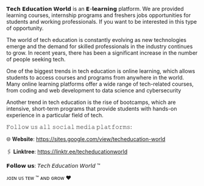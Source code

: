 𝗧𝗲𝗰𝗵 𝗘𝗱𝘂𝗰𝗮𝘁𝗶𝗼𝗻 𝗪𝗼𝗿𝗹𝗱 is an 𝗘-𝗹𝗲𝗮𝗿𝗻𝗶𝗻𝗴 platform. We are provided learning courses, internship programs and freshers jobs opportunities for students and working professionals. If you want to be interested in this type of opportunity.

The world of tech education is constantly evolving as new technologies emerge and the demand for skilled professionals in the industry continues to grow. In recent years, there has been a significant increase in the number of people seeking tech.

One of the biggest trends in tech education is online learning, which allows students to access courses and programs from anywhere in the world. Many online learning platforms offer a wide range of tech-related courses, from coding and web development to data science and cybersecurity

Another trend in tech education is the rise of bootcamps, which are intensive, short-term programs that provide students with hands-on experience in a particular field of tech.

𝙵𝚘𝚕𝚕𝚘𝚠 𝚞𝚜 𝚊𝚕𝚕 𝚜𝚘𝚌𝚒𝚊𝚕 𝚖𝚎𝚍𝚒𝚊 𝚙𝚕𝚊𝚝𝚏𝚘𝚛𝚖𝚜:

🌐 𝐖𝐞𝐛𝐬𝐢𝐭𝐞: https://sites.google.com/view/techeducation-world

🖇️ 𝐋𝐢𝐧𝐤𝐭𝐫𝐞𝐞: https://linktr.ee/techeducationworld

𝗙𝗼𝗹𝗹𝗼𝘄 𝘂𝘀:
𝘛𝘦𝘤𝘩 𝘌𝘥𝘶𝘤𝘢𝘵𝘪𝘰𝘯 𝘞𝘰𝘳𝘭𝘥 ™

ᴊᴏɪɴ ᴜꜱ ᴛᴇᴡ ™ ᴀɴᴅ ɢʀᴏᴡ ♥
